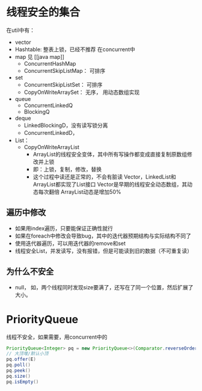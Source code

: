 # 线程安全的集合
在util中有：
- vector
- Hashtable: 整表上锁，已经不推荐
在concurrent中
- map 见 [[java map]]
	- ConcurrentHashMap
	- ConcurrentSkipListMap： 可排序
- set
	- ConcurrentSkipListSet： 可排序
	- CopyOnWriteArraySet： 无序， 用动态数组实现
- queue
	- ConcurrentLinkedQ
	- BlockingQ
- deque
	- LinkedBlockingD，没有读写锁分离
	- ConcurrentLinkedD， 
- List：
	- CopyOnWriteArrayList
		- ArrayList的线程安全变体，其中所有写操作都变成直接复制原数组修改并上锁
		- 即：上锁，复制，修改，替换
		- 这个过程中读还是正常的，不会有脏读
Vector，LinkedList和ArrayList都实现了List接口
Vector是早期的线程安全动态数组，其动态每次翻倍
ArrayList动态是增加50%
## 遍历中修改
- 如果用index遍历，只要能保证正确性就行
- 如果在foreach中修改会导致bug，其中的迭代器预期结构与实际结构不同了
- 使用迭代器遍历，可以用迭代器的remove和set
- 线程安全List，并发读写，没有报错，但是可能读到旧的数据（不可重复读）
## 为什么不安全
- null， 如，两个线程同时发现size要满了，还写在了同一个位置，然后扩展了大小。
# PriorityQueue 
线程不安全，如果需要，用concurrent中的
```java
PriorityQueue<Integer> pq = new PriorityQueue<>(Comparator.reverseOrder());
// 大顶堆/默认小顶
pq.offer(E)
pq.poll()
pq.peek()
pq.size()
pq.isEmpty()
```